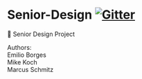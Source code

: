 # Senior-Design    [![Gitter](https://badges.gitter.im/mike-koch/Senior-Design.svg)](https://gitter.im/mike-koch/Senior-Design?utm_source=badge&utm_medium=badge&utm_campaign=pr-badge)
:school: Senior Design Project

Authors:  
	Emilio Borges  
	Mike Koch  
	Marcus Schmitz
